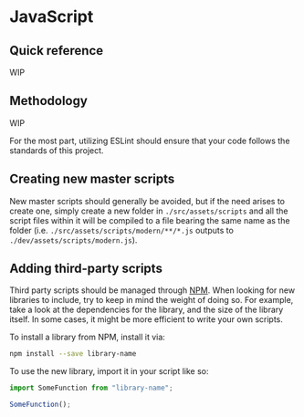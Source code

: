 # JavaScript

## Quick reference

WIP

## Methodology

WIP

For the most part, utilizing ESLint should ensure that your code follows the standards of this project.

## Creating new master scripts

New master scripts should generally be avoided, but if the need arises to create one, simply create a new folder in `./src/assets/scripts` and all the script files within it will be compiled to a file bearing the same name as the folder (i.e. `./src/assets/scripts/modern/**/*.js` outputs to `./dev/assets/scripts/modern.js`).

## Adding third-party scripts

Third party scripts should be managed through [NPM](https://www.npmjs.com/). When looking for new libraries to include, try to keep in mind the weight of doing so. For example, take a look at the dependencies for the library, and the size of the library itself. In some cases, it might be more efficient to write your own scripts.

To install a library from NPM, install it via:

```sh
npm install --save library-name
```

To use the new library, import it in your script like so:

```js
import SomeFunction from "library-name";

SomeFunction();
```

